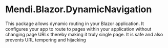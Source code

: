 # Mendi.Blazor.DynamicNavigation
This package allows dynamic routing in your Blazor application. It configures your app to route to pages within your application without changing page URLs thereby making it truly single page. It is safe and also prevents URL tempering and hijacking
